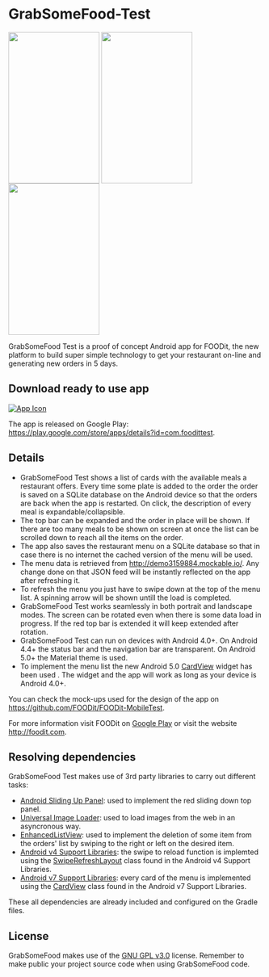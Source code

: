# GrabSomeFood-Test

<img align="center" src="https://lh4.ggpht.com/9BHS5-tq6GtrxYpiHXwETGoeLY3ojy4zK6cey76koixcOGV_7yCJnmLpwEVwY5odqtQ" width="180px" height="300px" />
<img align="center" src="https://lh4.ggpht.com/OucAVVLLLv-yDU2JJfRk6wA7Ous1cwuc4YpfzcEyMypyKze4pcXScrSngdgBIqHnCA" width="180px" height="300px" />
<img align="center" src="https://lh5.ggpht.com/I9LQo-LMh1MMvhYIz4uopvsYUsB2_h6eUCO-QDJl4SGPA7uAjV9pV5y7myMDBG5ni8o" width="180px" height="300px" />

GrabSomeFood Test is a proof of concept Android app for FOODit, the new platform to build super simple technology to get your restaurant on-line and generating new orders in 5 days.

## Download ready to use app

[![App Icon](https://developer.android.com/images/brand/en_generic_rgb_wo_60.png)](https://play.google.com/store/apps/details?id=com.foodittest)

The app is released on Google Play: https://play.google.com/store/apps/details?id=com.foodittest.

## Details

- GrabSomeFood Test shows a list of cards with the available meals a restaurant offers. Every time some plate is added to the order the order is saved on a SQLite database on the Android device so that the orders are back when the app is restarted. On click, the description of every meal is expandable/collapsible.
- The top bar can be expanded and the order in place will be shown. If there are too many meals to be shown on screen at once the list can be scrolled down to reach all the items on the order.
- The app also saves the restaurant menu on a SQLite database so that in case there is no internet the cached version of the menu will be used.
- The menu data is retrieved from http://demo3159884.mockable.io/. Any change done on that JSON feed will be instantly reflected on the app after refreshing it.
- To refresh the menu you just have to swipe down at the top of the menu list. A spinning arrow will be shown untill the load is completed.
- GrabSomeFood Test works seamlessly in both portrait and landscape modes. The screen can be rotated even when there is some data load in progress. If the red top bar is extended it will keep extended after rotation.
- GrabSomeFood Test can run on devices with Android 4.0+. On Android 4.4+ the status bar and the navigation bar are transparent. On Android 5.0+ the Material theme is used.
- To implement the menu list the new Android 5.0 [CardView](http://developer.android.com/training/material/lists-cards.html#CardView) widget has been used . The widget and the app will work as long as your device is Android 4.0+.

You can check the mock-ups used for the design of the app on https://github.com/FOODit/FOODit-MobileTest.

For more information visit FOODit on [Google Play](https://play.google.com/store/apps/developer?id=FOODit) or visit the website http://foodit.com.

## Resolving dependencies

GrabSomeFood Test makes use of 3rd party libraries to carry out different tasks:
-  [Android Sliding Up Panel](https://github.com/umano/AndroidSlidingUpPanel): used to implement the red sliding down top panel.
-  [Universal Image Loader](https://github.com/nostra13/Android-Universal-Image-Loader): used to load images from the web in an asyncronous way.
-  [EnhancedListView](https://github.com/timroes/EnhancedListView): used to implement the deletion of some item from the orders' list by swiping to the right or left on the desired item.
-  [Android v4 Support Libraries](http://developer.android.com/tools/support-library/features.html#v4): the swipe to reload function is implemted using the [SwipeRefreshLayout](https://developer.android.com/reference/android/support/v4/widget/SwipeRefreshLayout.html) class found in the Android v4 Support Libraries.
-  [Android v7 Support Libraries](http://developer.android.com/tools/support-library/features.html#v7-cardview): every card of the menu is implemented using the [CardView](https://developer.android.com/training/material/lists-cards.html#CardView) class found in the Android v7 Support Libraries.

These all dependencies are already included and configured on the Gradle files.

## License

GrabSomeFood makes use of the [GNU GPL v3.0](http://choosealicense.com/licenses/gpl-3.0/) license. Remember to make public your project source code when using GrabSomeFood code.
